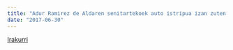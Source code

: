```yaml
---
title: "Adur Ramirez de Aldaren senitartekoek auto istripua izan zuten atzo"
date: "2017-06-30"
---
```

[Irakurri](https://guaixe.eus/altsasu/1498828389756-adur-ramirez-de-aldaren-senitartekoek-auto-istripua-izan-zuten-atzo)
